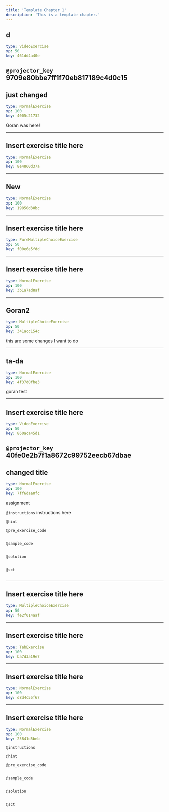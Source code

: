 ```yaml
---
title: 'Template Chapter 1'
description: 'This is a template chapter.'
---
```


## d

```yaml
type: VideoExercise 
xp: 50 
key: 461dd4a40e   
```

`@projector_key`
9709e80bbe7ff1f70eb817189c4d0c15
---

## just changed

```yaml
type: NormalExercise 
xp: 100 
key: 4005c21732   
```


Goran was here!


---

## Insert exercise title here

```yaml
type: NormalExercise 
xp: 100 
key: 8e4860d37a   
```





---

## New

```yaml
type: NormalExercise 
xp: 100 
key: 19850d30bc   
```





---

## Insert exercise title here

```yaml
type: PureMultipleChoiceExercise 
xp: 50 
key: f00e6e5fdd   
```





---

## Insert exercise title here

```yaml
type: NormalExercise 
xp: 100 
key: 3b1a7ad8af   
```





---

## Goran2

```yaml
type: MultipleChoiceExercise 
xp: 50 
key: 341acc154c   
```


this are some changes I want to do


---

## ta-da

```yaml
type: NormalExercise 
xp: 100 
key: 4f37d0fbe3   
```


goran test


---

## Insert exercise title here

```yaml
type: VideoExercise 
xp: 50 
key: 860aca45d1   
```

`@projector_key`
40fe0e2b7f1a8672c99752eecb67dbae
---

## changed title

```yaml
type: NormalExercise 
xp: 100 
key: 7ff6daa0fc   
```


assignment


`@instructions`
instructions here

`@hint`


`@pre_exercise_code`

```{python}

```


`@sample_code`

```{sql}

```


`@solution`

```{sql}

```


`@sct`

```{python}

```


---

## Insert exercise title here

```yaml
type: MultipleChoiceExercise 
xp: 50 
key: fe2f014aaf   
```





---

## Insert exercise title here

```yaml
type: TabExercise 
xp: 100 
key: ba7d3a19e7   
```





---

## Insert exercise title here

```yaml
type: NormalExercise 
xp: 100 
key: d8d4c55f67   
```





---

## Insert exercise title here

```yaml
type: NormalExercise 
xp: 100 
key: 25841d5beb   
```





`@instructions`


`@hint`


`@pre_exercise_code`

```{python}

```


`@sample_code`

```{sql}

```


`@solution`

```{sql}

```


`@sct`

```{python}

```


